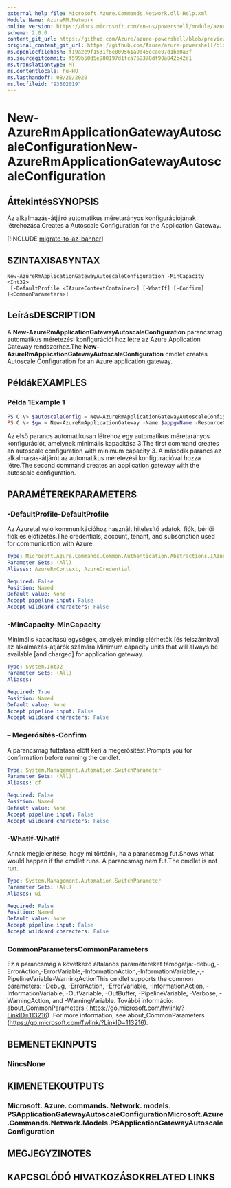 ```yaml
---
external help file: Microsoft.Azure.Commands.Network.dll-Help.xml
Module Name: AzureRM.Network
online version: https://docs.microsoft.com/en-us/powershell/module/azurerm.network/new-azurermapplicationgatewayautoscaleconfiguration
schema: 2.0.0
content_git_url: https://github.com/Azure/azure-powershell/blob/preview/src/ResourceManager/Network/Commands.Network/help/New-AzureRmApplicationGatewayAutoscaleConfiguration.md
original_content_git_url: https://github.com/Azure/azure-powershell/blob/preview/src/ResourceManager/Network/Commands.Network/help/New-AzureRmApplicationGatewayAutoscaleConfiguration.md
ms.openlocfilehash: f19a2e9f1531f6e009561a9d45ecae07d1bb0a3f
ms.sourcegitcommit: f599b50d5e980197d1fca769378df90a842b42a1
ms.translationtype: MT
ms.contentlocale: hu-HU
ms.lasthandoff: 08/20/2020
ms.locfileid: "93502019"
---
```

# <span data-ttu-id="189ae-101">New-AzureRmApplicationGatewayAutoscaleConfiguration</span><span class="sxs-lookup"><span data-stu-id="189ae-101">New-AzureRmApplicationGatewayAutoscaleConfiguration</span></span>

## <span data-ttu-id="189ae-102">Áttekintés</span><span class="sxs-lookup"><span data-stu-id="189ae-102">SYNOPSIS</span></span>
<span data-ttu-id="189ae-103">Az alkalmazás-átjáró automatikus méretarányos konfigurációjának létrehozása.</span><span class="sxs-lookup"><span data-stu-id="189ae-103">Creates a Autoscale Configuration for the Application Gateway.</span></span>

[!INCLUDE [migrate-to-az-banner](../../includes/migrate-to-az-banner.md)]

## <span data-ttu-id="189ae-104">SZINTAXISA</span><span class="sxs-lookup"><span data-stu-id="189ae-104">SYNTAX</span></span>

```
New-AzureRmApplicationGatewayAutoscaleConfiguration -MinCapacity <Int32>
 [-DefaultProfile <IAzureContextContainer>] [-WhatIf] [-Confirm] [<CommonParameters>]
```

## <span data-ttu-id="189ae-105">Leírás</span><span class="sxs-lookup"><span data-stu-id="189ae-105">DESCRIPTION</span></span>
<span data-ttu-id="189ae-106">A **New-AzureRmApplicationGatewayAutoscaleConfiguration** parancsmag automatikus méretezési konfigurációt hoz létre az Azure Application Gateway rendszerhez.</span><span class="sxs-lookup"><span data-stu-id="189ae-106">The **New-AzureRmApplicationGatewayAutoscaleConfiguration** cmdlet creates Autoscale Configuration for an Azure application gateway.</span></span>

## <span data-ttu-id="189ae-107">Példák</span><span class="sxs-lookup"><span data-stu-id="189ae-107">EXAMPLES</span></span>

### <span data-ttu-id="189ae-108">Példa 1</span><span class="sxs-lookup"><span data-stu-id="189ae-108">Example 1</span></span>
```powershell
PS C:\> $autoscaleConfig = New-AzureRmApplicationGatewayAutoscaleConfiguration -MinCapacity 3
PS C:\> $gw = New-AzureRmApplicationGateway -Name $appgwName -ResourceGroupName $rgname ..  -AutoscaleConfiguration $autoscaleConfig
```

<span data-ttu-id="189ae-109">Az első parancs automatikusan létrehoz egy automatikus méretarányos konfigurációt, amelynek minimális kapacitása 3.</span><span class="sxs-lookup"><span data-stu-id="189ae-109">The first command creates an autoscale configuration with minimum capacity 3.</span></span>
<span data-ttu-id="189ae-110">A második parancs az alkalmazás-átjárót az automatikus méretezési konfigurációval hozza létre.</span><span class="sxs-lookup"><span data-stu-id="189ae-110">The second command creates an application gateway with the autoscale configuration.</span></span>

## <span data-ttu-id="189ae-111">PARAMÉTEREK</span><span class="sxs-lookup"><span data-stu-id="189ae-111">PARAMETERS</span></span>

### <span data-ttu-id="189ae-112">-DefaultProfile</span><span class="sxs-lookup"><span data-stu-id="189ae-112">-DefaultProfile</span></span>
<span data-ttu-id="189ae-113">Az Azuretal való kommunikációhoz használt hitelesítő adatok, fiók, bérlői fiók és előfizetés.</span><span class="sxs-lookup"><span data-stu-id="189ae-113">The credentials, account, tenant, and subscription used for communication with Azure.</span></span>

```yaml
Type: Microsoft.Azure.Commands.Common.Authentication.Abstractions.IAzureContextContainer
Parameter Sets: (All)
Aliases: AzureRmContext, AzureCredential

Required: False
Position: Named
Default value: None
Accept pipeline input: False
Accept wildcard characters: False
```

### <span data-ttu-id="189ae-114">-MinCapacity</span><span class="sxs-lookup"><span data-stu-id="189ae-114">-MinCapacity</span></span>
<span data-ttu-id="189ae-115">Minimális kapacitású egységek, amelyek mindig elérhetők [és felszámítva] az alkalmazás-átjárók számára.</span><span class="sxs-lookup"><span data-stu-id="189ae-115">Minimum capacity units that will always be available [and charged] for application gateway.</span></span> 

```yaml
Type: System.Int32
Parameter Sets: (All)
Aliases:

Required: True
Position: Named
Default value: None
Accept pipeline input: False
Accept wildcard characters: False
```

### <span data-ttu-id="189ae-116">– Megerősítés</span><span class="sxs-lookup"><span data-stu-id="189ae-116">-Confirm</span></span>
<span data-ttu-id="189ae-117">A parancsmag futtatása előtt kéri a megerősítést.</span><span class="sxs-lookup"><span data-stu-id="189ae-117">Prompts you for confirmation before running the cmdlet.</span></span>

```yaml
Type: System.Management.Automation.SwitchParameter
Parameter Sets: (All)
Aliases: cf

Required: False
Position: Named
Default value: None
Accept pipeline input: False
Accept wildcard characters: False
```

### <span data-ttu-id="189ae-118">-WhatIf</span><span class="sxs-lookup"><span data-stu-id="189ae-118">-WhatIf</span></span>
<span data-ttu-id="189ae-119">Annak megjelenítése, hogy mi történik, ha a parancsmag fut.</span><span class="sxs-lookup"><span data-stu-id="189ae-119">Shows what would happen if the cmdlet runs.</span></span>
<span data-ttu-id="189ae-120">A parancsmag nem fut.</span><span class="sxs-lookup"><span data-stu-id="189ae-120">The cmdlet is not run.</span></span>

```yaml
Type: System.Management.Automation.SwitchParameter
Parameter Sets: (All)
Aliases: wi

Required: False
Position: Named
Default value: None
Accept pipeline input: False
Accept wildcard characters: False
```

### <span data-ttu-id="189ae-121">CommonParameters</span><span class="sxs-lookup"><span data-stu-id="189ae-121">CommonParameters</span></span>
<span data-ttu-id="189ae-122">Ez a parancsmag a következő általános paramétereket támogatja:-debug,-ErrorAction,-ErrorVariable,-InformationAction,-InformationVariable,-,-PipelineVariable-WarningAction</span><span class="sxs-lookup"><span data-stu-id="189ae-122">This cmdlet supports the common parameters: -Debug, -ErrorAction, -ErrorVariable, -InformationAction, -InformationVariable, -OutVariable, -OutBuffer, -PipelineVariable, -Verbose, -WarningAction, and -WarningVariable.</span></span> <span data-ttu-id="189ae-123">További információ: about_CommonParameters ( https://go.microsoft.com/fwlink/?LinkID=113216) .</span><span class="sxs-lookup"><span data-stu-id="189ae-123">For more information, see about_CommonParameters (https://go.microsoft.com/fwlink/?LinkID=113216).</span></span>

## <span data-ttu-id="189ae-124">BEMENETEK</span><span class="sxs-lookup"><span data-stu-id="189ae-124">INPUTS</span></span>

### <span data-ttu-id="189ae-125">Nincs</span><span class="sxs-lookup"><span data-stu-id="189ae-125">None</span></span>

## <span data-ttu-id="189ae-126">KIMENETEK</span><span class="sxs-lookup"><span data-stu-id="189ae-126">OUTPUTS</span></span>

### <span data-ttu-id="189ae-127">Microsoft. Azure. commands. Network. models. PSApplicationGatewayAutoscaleConfiguration</span><span class="sxs-lookup"><span data-stu-id="189ae-127">Microsoft.Azure.Commands.Network.Models.PSApplicationGatewayAutoscaleConfiguration</span></span>

## <span data-ttu-id="189ae-128">MEGJEGYZI</span><span class="sxs-lookup"><span data-stu-id="189ae-128">NOTES</span></span>

## <span data-ttu-id="189ae-129">KAPCSOLÓDÓ HIVATKOZÁSOK</span><span class="sxs-lookup"><span data-stu-id="189ae-129">RELATED LINKS</span></span>
